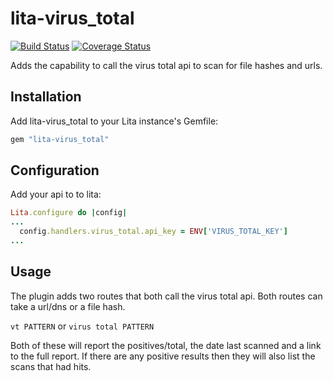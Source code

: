 # lita-virus_total

[![Build Status](https://travis-ci.org/constantcontact/lita-virus_total.png?branch=master)](https://travis-ci.org/constantcontact/lita-virus_total)
[![Coverage Status](https://coveralls.io/repos/constantcontact/lita-virus_total/badge.svg?branch=master&service=github)](https://coveralls.io/github/constantcontact/lita-virus_total?branch=master)

Adds the capability to call the virus total api to scan for file hashes and urls.

## Installation

Add lita-virus_total to your Lita instance's Gemfile:

``` ruby
gem "lita-virus_total"
```

## Configuration

Add your api to to lita:

```ruby
Lita.configure do |config|
...
  config.handlers.virus_total.api_key = ENV['VIRUS_TOTAL_KEY']
...
```

## Usage

The plugin adds two routes that both call the virus total api. Both routes can take a url/dns or a file hash.

`vt PATTERN` or `virus total PATTERN`

Both of these will report the positives/total, the date last scanned and a link to the full report. If there are any positive results then they will also list the scans that had hits.
